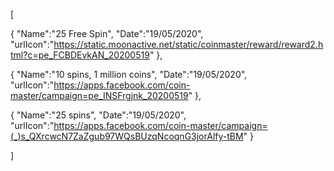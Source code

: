 [

   {
       "Name":"25 Free Spin",
       "Date":"19/05/2020",
       "urlIcon":"https://static.moonactive.net/static/coinmaster/reward/reward2.html?c=pe_FCBDEvkAN_20200519"
   },

   {
       "Name":"10 spins, 1 million coins",
       "Date":"19/05/2020",
       "urlIcon":"https://apps.facebook.com/coin-master/campaign=pe_INSFrgjnk_20200519"
   },
   
   {
       "Name":"25 spins",
       "Date":"19/05/2020",
       "urlIcon":"https://apps.facebook.com/coin-master/campaign=(_)s_QXrcwcN7ZaZgub97WQsBUzqNcoqnG3jorAlfy-tBM"
   }
  
]

